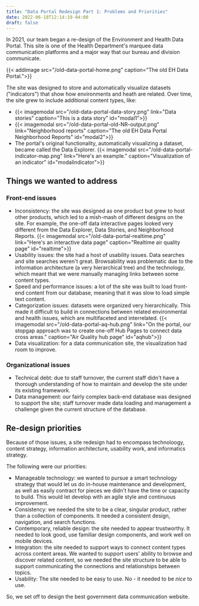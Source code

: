 ```yaml
---
title: "Data Portal Redesign Part 1: Problems and Priorities"
date: 2022-06-18T12:14:19-04:00
draft: false
---
```


In 2021, our team began a re-design of the Environment and Health Data Portal. This site is one of the Health Department's marquee data communication platforms and a major way that our bureau and division communicate. 

{{< addimage src="/old-data-portal-home.png" caption="The old EH Data Portal.">}}


The site was designed to store and automatically visualize datasets ("indicators") that show how environments and heath are related. Over time, the site grew to include additional content types, like:
- {{< imagemodal src="/old-data-portal-data-story.png" link="Data stories" caption="This is a data story" id="modal1">}}
- {{< imagemodal src="/old-data-portal-old-NR-output.png" link="Neighborhood reports" caption="The old EH Data Portal Neighborhood Reports" id="modal2">}}
- The portal's original functionality, automatically visualizing a dataset, became called the Data Explorer. {{< imagemodal src="/old-data-portal-indicator-map.png" link="Here's an example." caption="Visualization of an indicator" id="modalindicator">}}


## Things we wanted to address
### Front-end issues
- Inconsistency: the site was designed as one product but grew to host other products, which led to a mish-mash of different designs on the site. For example, the one-off data interactive pages looked very different from the Data Explorer, Data Stories, and Neighborhood Reports. {{< imagemodal src="/old-data-portal-realtime.png" link="Here's an interactive data page" caption="Realtime air quality page" id="realtime">}}
- Usability issues: the site had a host of usability issues. Data searches and site searches weren't great. Browsability was problematic due to the information architecture (a very hierarchical tree) and the technology, which meant that we were manually managing links between some content types.
- Speed and performance issues: a lot of the site was built to load front-end content from our database, meaning that it was slow to load simple text content.
- Categorization issues: datasets were organized very hierarchically. This made it difficult to build in connections between related environmental and health issues, which are multifaceted and interrelated. {{< imagemodal src="/old-data-portal-aq-hub.png" link="On the portal, our stopgap approach was to create one-off Hub Pages to connect data cross areas." caption="Air Quality hub page" id="aqhub">}}
- Data visualization: for a data communication site, the visualization had room to improve. 

### Organizational issues
- Technical debt: due to staff turnover, the current staff didn't have a thorough understanding of how to maintain and develop the site under its existing framework.
- Data management: our fairly complex back-end database was designed to support the site; staff turnover made data loading and management a challenge given the current structure of the database.

## Re-design priorities
Because of those issues, a site redesign had to encompass technoloogy, content strategy, information architecture, usability work, and informatics strategy. 

The following were our priorities:
- Manageable technology: we wanted to pursue a smart technology strategy that would let us do in-house maintenance and development, as well as easily contract for pieces we didn't have the time or capacity to build. This would let develop with an  agile style and continuous improvement. 
- Consistency: we needed the site to be a clear, singular product, rather than a collection of components. It needed a consistent design, navigation, and search functions. 
- Contemporary, reliable design: the site needed to appear trustworthy. It needed to look good, use familiar design components, and work well on mobile devices. 
- Integration: the site needed to support ways to connect content types across content areas. We wanted to support users' ability to browse and discover related content, so we needed the site structure to be able to support communicating the connections and relationships between topics. 
- Usability: The site needed to be easy to use. No - it needed to be *nice* to use.

So, we set off to design the best government data communication website. 



